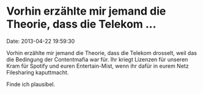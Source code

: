 Vorhin erzählte mir jemand die Theorie, dass die Telekom \...
=============================================================

Date: 2013-04-22 19:59:30

Vorhin erzählte mir jemand die Theorie, dass die Telekom drosselt, weil
das die Bedingung der Contentmafia war für. Ihr kriegt Lizenzen für
unseren Kram für Spotify und euren Entertain-Mist, wenn ihr dafür in
eurem Netz Filesharing kaputtmacht.

Finde ich plausibel.
